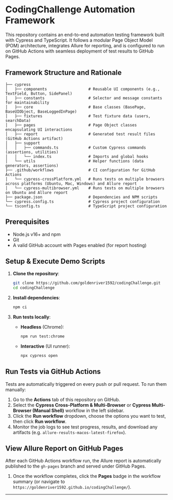 # CodingChallenge Automation Framework

This repository contains an end-to-end automation testing framework built with Cypress and TypeScript. It follows a modular Page Object Model (POM) architecture, integrates Allure for reporting, and is configured to run on GitHub Actions with seamless deployment of test results to GitHub Pages.

## Framework Structure and Rationale

```
├── cypress
│   ├── components                  # Reusable UI components (e.g., TextField, Button, SidePanel)
│   ├── constants                   # Selector and message constants for maintainability
│   ├── core                        # Base classes (BasePage, BaseUIObject, BaseLoggedInPage)
│   ├── fixtures                    # Test fixture data (users, searchData)
│   ├── pages                       # Page Object classes encapsulating UI interactions
│   ├── report                      # Generated test result files (GitHub Actions artifact)
│   ├── support
│   │   ├── commands.ts             # Custom Cypress commands (assertions, utilities)
│   │   └── index.ts                # Imports and global hooks
│   └── utils                       # Helper functions (data generators, assertions)
├── .github/workflows               # CI configuration for GitHub Actions
│   └── cypress-crossPlatform.yml   # Runs tests on multiple browsers across platforms (Ubuntu, Mac, Windows) and Allure report
│   └── cypress-multibrowser.yml    # Runs tests on multiple browsers on Ubuntu and Allure report
├── package.json                    # Dependencies and NPM scripts
└── cypress.config.ts               # Cypress project configuration
└── tsconfig.ts                     # TypeScript project configuration
```

## Prerequisites

- Node.js v16+ and npm
- Git
- A valid GitHub account with Pages enabled (for report hosting)

## Setup & Execute Demo Scripts

1. **Clone the repository**:
   ```bash
   git clone https://github.com/goldenriver1592/codingChallenge.git
   cd codingChallenge
   ```

2. **Install dependencies**:
   ```bash
   npm ci
   ```

3. **Run tests locally**:
   - **Headless** (Chrome):
     ```bash
     npm run test:chrome
     ```
   - **Interactive** (UI runner):
     ```bash
     npx cypress open
     ```

## Run Tests via GitHub Actions

Tests are automatically triggered on every push or pull request. To run them manually:

1. Go to the **Actions** tab of this repository on GitHub.  
2. Select the **Cypress Cross-Platform & Multi-Browser** or **Cypress Multi-Browser (Manual Shell)** workflow in the left sidebar.  
3. Click the **Run workflow** dropdown, choose the options you want to test, then click **Run workflow**.  
4. Monitor the job logs to see test progress, results, and download any artifacts (e.g. `allure-results-macos-latest-firefox`).


## View Allure Report on GitHub Pages

After each GitHub Actions workflow run, the Allure report is automatically published to the `gh-pages` branch and served under GitHub Pages.

1.  Once the workflow completes, click the **Pages** badge in the workflow summary (or navigate to `https://goldenriver1592.github.io/codingChallenge/`).

---